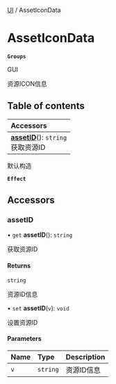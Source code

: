[UI](../modules/UI.UI.md) / AssetIconData

# AssetIconData <Badge type="tip" text="Class" /> <Score text="AssetIconData" />

**`Groups`**

GUI

资源ICON信息

## Table of contents

| Accessors |
| :-----|
| **[assetID](UI.AssetIconData.md#assetid)**(): `string` <br> 获取资源ID|

默认构造

**`Effect`**


## Accessors

### assetID <Score text="assetID" /> 

• `get` **assetID**(): `string` <Badge type="tip" text="other" />

获取资源ID


#### Returns

`string`

资源ID信息

• `set` **assetID**(`v`): `void` <Badge type="tip" text="other" />

设置资源ID


#### Parameters

| Name | Type | Description |
| :------ | :------ | :------ |
| `v` | `string` | 资源ID信息 |

